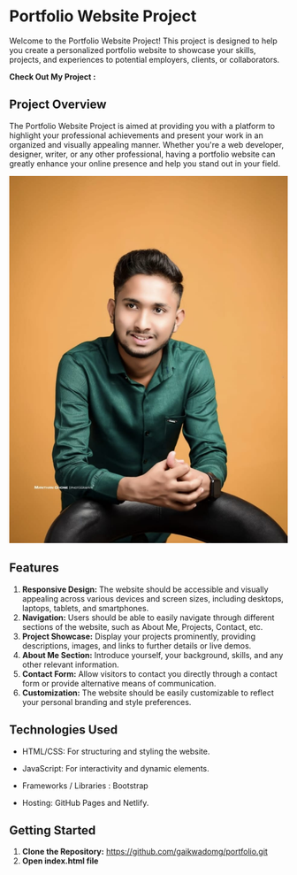 # Portfolio Website Project

Welcome to the Portfolio Website Project! This project is designed to help you create a personalized portfolio website to showcase your skills, projects, and experiences to potential employers, clients, or collaborators.

 **Check Out My Project :** 


## Project Overview

The Portfolio Website Project is aimed at providing you with a platform to highlight your professional achievements and present your work in an organized and visually appealing manner. Whether you're a web developer, designer, writer, or any other professional, having a portfolio website can greatly enhance your online presence and help you stand out in your field.

<img src="profileom.jpg" alt="prj1"></img>

## Features

1. **Responsive Design:** The website should be accessible and visually appealing across various devices and screen sizes, including desktops, laptops, tablets, and smartphones.
2. **Navigation:** Users should be able to easily navigate through different sections of the website, such as About Me, Projects, Contact, etc.
3. **Project Showcase:** Display your projects prominently, providing descriptions, images, and links to further details or live demos.
4. **About Me Section:** Introduce yourself, your background, skills, and any other relevant information.
5. **Contact Form:** Allow visitors to contact you directly through a contact form or provide alternative means of communication.
6. **Customization:** The website should be easily customizable to reflect your personal branding and style preferences.

## Technologies Used

- HTML/CSS: For structuring and styling the website.
- JavaScript: For interactivity and dynamic elements.
- Frameworks / Libraries :  Bootstrap

- Hosting: GitHub Pages and Netlify.

## Getting Started

1. **Clone the Repository:** https://github.com/gaikwadomg/portfolio.git
2. **Open index.html file**
